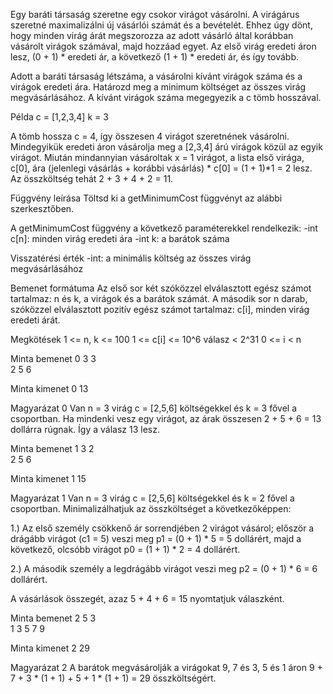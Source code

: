 Egy baráti társaság szeretne egy csokor virágot vásárolni. A virágárus szeretné maximalizálni új vásárlói számát és a bevételét. Ehhez úgy dönt, hogy minden virág árát megszorozza az adott vásárló által korábban vásárolt virágok számával, majd hozzáad egyet. Az első virág eredeti áron lesz, (0 + 1) * eredeti ár, a következő (1 + 1) * eredeti ár, és így tovább.

Adott a baráti társaság létszáma, a vásárolni kívánt virágok száma és a virágok eredeti ára. Határozd meg a minimum költséget az összes virág megvásárlásához. A kívánt virágok száma megegyezik a c tömb hosszával.

Példa
c = [1,2,3,4]
k = 3

A  tömb hossza c = 4, így összesen 4 virágot szeretnének vásárolni. Mindegyikük eredeti áron vásárolja meg a [2,3,4] árú virágok közül az egyik virágot. Miután mindannyian vásároltak x = 1 virágot, a lista első virága, c[0], ára (jelenlegi vásárlás  +  korábbi vásárlás) * c[0]  =  (1 + 1)*1  =  2 lesz. Az összköltség tehát 2 + 3 + 4 + 2  =  11.

Függvény leírása
Töltsd ki a getMinimumCost függvényt az alábbi szerkesztőben.

A getMinimumCost függvény a következő paraméterekkel rendelkezik:
-int c[n]: minden virág eredeti ára
-int k: a barátok száma

Visszatérési érték
-int: a minimális költség az összes virág megvásárlásához

Bemenet formátuma
Az első sor két szóközzel elválasztott egész számot tartalmaz: n és k, a virágok és a barátok számát.
A második sor n darab, szóközzel elválasztott pozitív egész számot tartalmaz: c[i], minden virág eredeti árát.

Megkötések
1 <= n, k <= 100
1 <= c[i] <= 10^6
válasz < 2^31
0 <= i < n

Minta bemenet 0
3 3  
2 5 6  

Minta kimenet 0
13  

Magyarázat 0
Van n = 3 virág c = [2,5,6] költségekkel és k = 3 fővel a csoportban. Ha mindenki vesz egy virágot, az árak összesen 2 + 5 + 6 = 13 dollárra rúgnak. Így a válasz 13 lesz.

Minta bemenet 1
3 2  
2 5 6  

Minta kimenet 1
15  

Magyarázat 1
Van  n = 3 virág c = [2,5,6] költségekkel és k = 2 fővel a csoportban. Minimalizálhatjuk az összköltséget a következőképpen:

1.) Az első személy csökkenő ár sorrendjében 2 virágot vásárol; először a drágább virágot (c1 = 5) veszi meg p1 = (0 + 1) * 5 = 5 dollárért, majd a következő, olcsóbb virágot p0 = (1 + 1) * 2 = 4 dollárért.

2.) A második személy a legdrágább virágot veszi meg p2 = (0 + 1) * 6 = 6 dollárért.

A vásárlások összegét, azaz 5 + 4 + 6 = 15 nyomtatjuk válaszként.

Minta bemenet 2
5 3  
1 3 5 7 9  

Minta kimenet 2
29  

Magyarázat 2
A barátok megvásárolják a virágokat 9, 7 és 3, 5 és 1 áron 9 + 7 + 3 * (1 + 1) + 5 + 1 * (1 + 1) = 29 összköltségért. 
